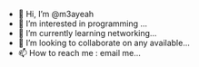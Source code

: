 - 👋 Hi, I’m @m3ayeah
- 👀 I’m interested in programming ...
- 🌱 I’m currently learning networking...
- 💞️ I’m looking to collaborate on any available...
- 📫 How to reach me : email me...

<!---
m3ayeah/m3ayeah is a ✨ special ✨ repository because its `README.md` (this file) appears on your GitHub profile.
You can click the Preview link to take a look at your changes.
--->
